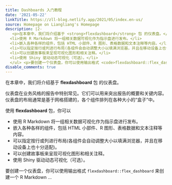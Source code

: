 ```yaml
---
title: Dashboards 入门教程
date: '2021-05-22'
linkTitle: https://zll-blog.netlify.app/2021/05/index.en-us/
source: Homepage on Liangliang's Homepage
description: |2-
   <p>在本章中，我们将介绍基于 <strong>flexdashboard</strong> 包 的仪表盘。</p> <p>仪表盘在业务风格的报告中特别常见。它们可以用来突出报告的概要和关键内容。仪表盘的布局通常是基于网格搭建的，各个组件排列在各种大小的“盒子”中。</p> <p>使用 <strong>flexdashboard</strong> 包，你可以</p> <ul>
  <li>使用 R Markdown 将一组相关数据可视化作为指示盘进行发布。</li>
  <li>嵌入各种各样的组件，包括 HTML 小部件、R 图形、表格数据和文本注释等内容。</li>
  <li>可以指定按行或列进行布局(各组件会自动调整大小以填满浏览器，并且在移动设备上也十分适配)。</li>
  <li>可以创建故事板来呈现可视化图形和相关注释。</li>
  <li>使用 Shiny 驱动动态可视化（可选）。</li>
  </ul> <p>要创建一个仪表盘，你可以使用输出格式 <code>flexdashboard::flex_dashboard</code> 来创建一个 R Markdown ...
disable_comments: true
---
```

 <p>在本章中，我们将介绍基于 <strong>flexdashboard</strong> 包 的仪表盘。</p> <p>仪表盘在业务风格的报告中特别常见。它们可以用来突出报告的概要和关键内容。仪表盘的布局通常是基于网格搭建的，各个组件排列在各种大小的“盒子”中。</p> <p>使用 <strong>flexdashboard</strong> 包，你可以</p> <ul>
<li>使用 R Markdown 将一组相关数据可视化作为指示盘进行发布。</li>
<li>嵌入各种各样的组件，包括 HTML 小部件、R 图形、表格数据和文本注释等内容。</li>
<li>可以指定按行或列进行布局(各组件会自动调整大小以填满浏览器，并且在移动设备上也十分适配)。</li>
<li>可以创建故事板来呈现可视化图形和相关注释。</li>
<li>使用 Shiny 驱动动态可视化（可选）。</li>
</ul> <p>要创建一个仪表盘，你可以使用输出格式 <code>flexdashboard::flex_dashboard</code> 来创建一个 R Markdown ...
